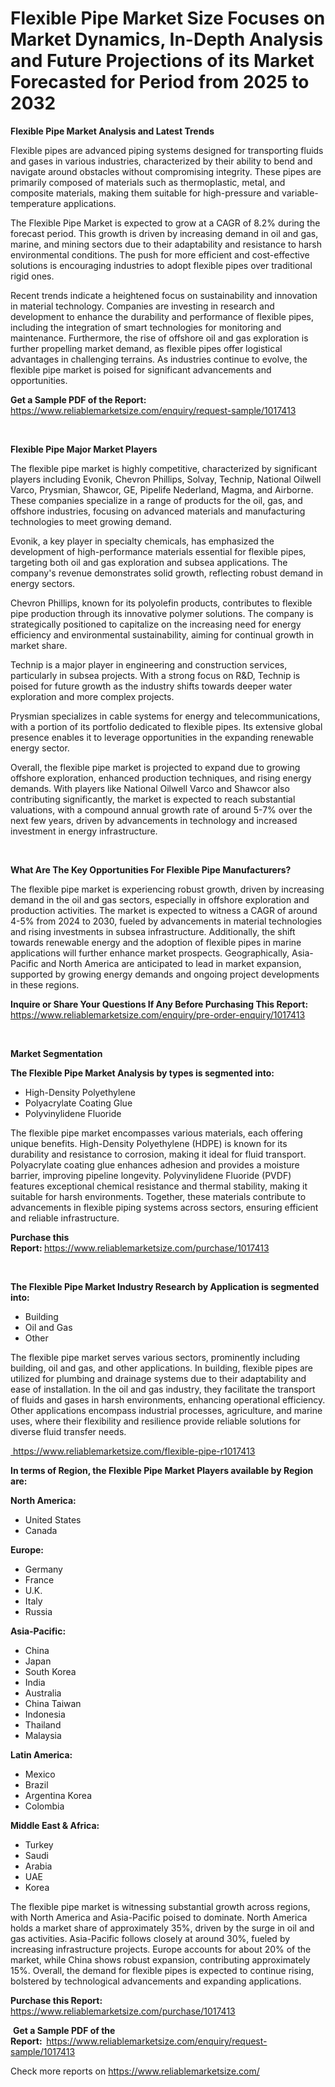 <p><h1>Flexible Pipe Market Size Focuses on Market Dynamics, In-Depth Analysis and Future Projections of its Market Forecasted for Period from 2025 to 2032</h1></p><p><strong>Flexible Pipe Market Analysis and Latest Trends</strong></p>
<p><p>Flexible pipes are advanced piping systems designed for transporting fluids and gases in various industries, characterized by their ability to bend and navigate around obstacles without compromising integrity. These pipes are primarily composed of materials such as thermoplastic, metal, and composite materials, making them suitable for high-pressure and variable-temperature applications.</p><p>The Flexible Pipe Market is expected to grow at a CAGR of 8.2% during the forecast period. This growth is driven by increasing demand in oil and gas, marine, and mining sectors due to their adaptability and resistance to harsh environmental conditions. The push for more efficient and cost-effective solutions is encouraging industries to adopt flexible pipes over traditional rigid ones.</p><p>Recent trends indicate a heightened focus on sustainability and innovation in material technology. Companies are investing in research and development to enhance the durability and performance of flexible pipes, including the integration of smart technologies for monitoring and maintenance. Furthermore, the rise of offshore oil and gas exploration is further propelling market demand, as flexible pipes offer logistical advantages in challenging terrains. As industries continue to evolve, the flexible pipe market is poised for significant advancements and opportunities.</p></p>
<p><strong>Get a Sample PDF of the Report:&nbsp;</strong> <a href="https://www.reliablemarketsize.com/enquiry/request-sample/1017413?utm_campaign=1998&utm_medium=2&utm_source=Github&utm_content=ia&utm_term=31012025&utm_id=flexible-pipe">https://www.reliablemarketsize.com/enquiry/request-sample/1017413</a></p>
<p>&nbsp;</p>
<p><strong>Flexible Pipe Major Market Players</strong></p>
<p><p>The flexible pipe market is highly competitive, characterized by significant players including Evonik, Chevron Phillips, Solvay, Technip, National Oilwell Varco, Prysmian, Shawcor, GE, Pipelife Nederland, Magma, and Airborne. These companies specialize in a range of products for the oil, gas, and offshore industries, focusing on advanced materials and manufacturing technologies to meet growing demand.</p><p>Evonik, a key player in specialty chemicals, has emphasized the development of high-performance materials essential for flexible pipes, targeting both oil and gas exploration and subsea applications. The company's revenue demonstrates solid growth, reflecting robust demand in energy sectors. </p><p>Chevron Phillips, known for its polyolefin products, contributes to flexible pipe production through its innovative polymer solutions. The company is strategically positioned to capitalize on the increasing need for energy efficiency and environmental sustainability, aiming for continual growth in market share.</p><p>Technip is a major player in engineering and construction services, particularly in subsea projects. With a strong focus on R&D, Technip is poised for future growth as the industry shifts towards deeper water exploration and more complex projects.</p><p>Prysmian specializes in cable systems for energy and telecommunications, with a portion of its portfolio dedicated to flexible pipes. Its extensive global presence enables it to leverage opportunities in the expanding renewable energy sector.</p><p>Overall, the flexible pipe market is projected to expand due to growing offshore exploration, enhanced production techniques, and rising energy demands. With players like National Oilwell Varco and Shawcor also contributing significantly, the market is expected to reach substantial valuations, with a compound annual growth rate of around 5-7% over the next few years, driven by advancements in technology and increased investment in energy infrastructure.</p></p>
<p>&nbsp;</p>
<p><strong>What Are The Key Opportunities For Flexible Pipe Manufacturers?</strong></p>
<p><p>The flexible pipe market is experiencing robust growth, driven by increasing demand in the oil and gas sectors, especially in offshore exploration and production activities. The market is expected to witness a CAGR of around 4-5% from 2024 to 2030, fueled by advancements in material technologies and rising investments in subsea infrastructure. Additionally, the shift towards renewable energy and the adoption of flexible pipes in marine applications will further enhance market prospects. Geographically, Asia-Pacific and North America are anticipated to lead in market expansion, supported by growing energy demands and ongoing project developments in these regions.</p></p>
<p><strong>Inquire or Share Your Questions If Any Before Purchasing This Report:</strong> <a href="https://www.reliablemarketsize.com/enquiry/pre-order-enquiry/1017413?utm_campaign=1998&utm_medium=2&utm_source=Github&utm_content=ia&utm_term=31012025&utm_id=flexible-pipe">https://www.reliablemarketsize.com/enquiry/pre-order-enquiry/1017413</a></p>
<p>&nbsp;</p>
<p><strong>Market Segmentation</strong></p>
<p><strong>The Flexible Pipe Market Analysis by types is segmented into:</strong></p>
<p><ul><li>High-Density Polyethylene</li><li>Polyacrylate Coating Glue</li><li>Polyvinylidene Fluoride</li></ul></p>
<p><p>The flexible pipe market encompasses various materials, each offering unique benefits. High-Density Polyethylene (HDPE) is known for its durability and resistance to corrosion, making it ideal for fluid transport. Polyacrylate coating glue enhances adhesion and provides a moisture barrier, improving pipeline longevity. Polyvinylidene Fluoride (PVDF) features exceptional chemical resistance and thermal stability, making it suitable for harsh environments. Together, these materials contribute to advancements in flexible piping systems across sectors, ensuring efficient and reliable infrastructure.</p></p>
<p><strong>Purchase this Report:&nbsp;</strong><a href="https://www.reliablemarketsize.com/purchase/1017413?utm_campaign=1998&utm_medium=2&utm_source=Github&utm_content=ia&utm_term=31012025&utm_id=flexible-pipe">https://www.reliablemarketsize.com/purchase/1017413</a></p>
<p>&nbsp;</p>
<p><strong>The Flexible Pipe Market Industry Research by Application is segmented into:</strong></p>
<p><ul><li>Building</li><li>Oil and Gas</li><li>Other</li></ul></p>
<p><p>The flexible pipe market serves various sectors, prominently including building, oil and gas, and other applications. In building, flexible pipes are utilized for plumbing and drainage systems due to their adaptability and ease of installation. In the oil and gas industry, they facilitate the transport of fluids and gases in harsh environments, enhancing operational efficiency. Other applications encompass industrial processes, agriculture, and marine uses, where their flexibility and resilience provide reliable solutions for diverse fluid transfer needs.</p></p>
<p><a href="https://www.reliablemarketsize.com/flexible-pipe-r1017413?utm_campaign=1998&utm_medium=2&utm_source=Github&utm_content=ia&utm_term=31012025&utm_id=flexible-pipe">&nbsp;https://www.reliablemarketsize.com/flexible-pipe-r1017413</a></p>
<p><strong>In terms of Region, the Flexible Pipe Market Players available by Region are:</strong></p>
<p>
    <p> <strong> North America: </strong>
        <ul>
            <li>United States</li>
            <li>Canada</li>
        </ul>
        </p> 
    <p> <strong> Europe: </strong>
        <ul>
            <li>Germany</li>
            <li>France</li>
            <li>U.K.</li>
            <li>Italy</li>
            <li>Russia</li>
        </ul>
        </p> 
    <p> <strong> Asia-Pacific: </strong>
        <ul>
            <li>China</li>
            <li>Japan</li>
            <li>South Korea</li>
            <li>India</li>
            <li>Australia</li>
            <li>China Taiwan</li>
            <li>Indonesia</li>
            <li>Thailand</li>
            <li>Malaysia</li>
        </ul>
        </p> 
    <p> <strong> Latin America: </strong>
        <ul>
            <li>Mexico</li>
            <li>Brazil</li>
            <li>Argentina Korea</li>
            <li>Colombia</li>
        </ul>
        </p> 
    <p> <strong> Middle East & Africa: </strong>
        <ul>
            <li>Turkey</li>
            <li>Saudi</li>
            <li>Arabia</li>
            <li>UAE</li>
            <li>Korea</li>
        </ul>
    </p>
    </p>
<p><p>The flexible pipe market is witnessing substantial growth across regions, with North America and Asia-Pacific poised to dominate. North America holds a market share of approximately 35%, driven by the surge in oil and gas activities. Asia-Pacific follows closely at around 30%, fueled by increasing infrastructure projects. Europe accounts for about 20% of the market, while China shows robust expansion, contributing approximately 15%. Overall, the demand for flexible pipes is expected to continue rising, bolstered by technological advancements and expanding applications.</p></p>
<p><strong>Purchase this Report: </strong><a href="https://www.reliablemarketsize.com/purchase/1017413?utm_campaign=1998&utm_medium=2&utm_source=Github&utm_content=ia&utm_term=31012025&utm_id=flexible-pipe">https://www.reliablemarketsize.com/purchase/1017413</a></p>
<p>&nbsp;<strong>Get a Sample PDF of the Report:&nbsp;&nbsp;</strong><a href="https://www.reliablemarketsize.com/enquiry/request-sample/1017413?utm_campaign=1998&utm_medium=2&utm_source=Github&utm_content=ia&utm_term=31012025&utm_id=flexible-pipe">https://www.reliablemarketsize.com/enquiry/request-sample/1017413</a></p>
<p><strong></strong></p>
<p>Check more reports on <a href="https://www.reliablemarketsize.com/?utm_campaign=1998&utm_medium=2&utm_source=Github&utm_content=ia&utm_term=31012025&utm_id=flexible-pipe">https://www.reliablemarketsize.com/</a></p>
